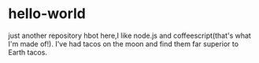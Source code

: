 # hello-world
just another repository
hbot here,I like node.js and coffeescript(that's what I'm made of!).
I've had tacos on the moon and find them far superior to Earth tacos.

